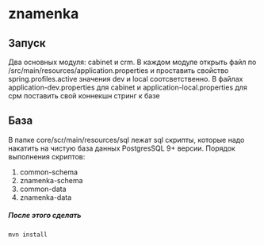# znamenka
## Запуск
Два основных модуля: cabinet и crm.
В каждом модуле открыть файл по /src/main/resources/application.properties 
и проставить свойство spring.profiles.active значения dev и local соотсветственно.
В файлах application-dev.properties для cabinet и application-local.properties для срм поставить свой коннекшн 
стринг к базе
 ## База
 В папке core/scr/main/resources/sql лежат sql скрипты, которые надо накатить на чистую база данных 
 PostgresSQL 9+ версии. 
 Порядок выполнения скриптов:
 1. common-schema
 2. znamenka-schema
 3. common-data
 4. znamenka-data
 
 ##### После этого сделать 
 ```
 mvn install
 ```
